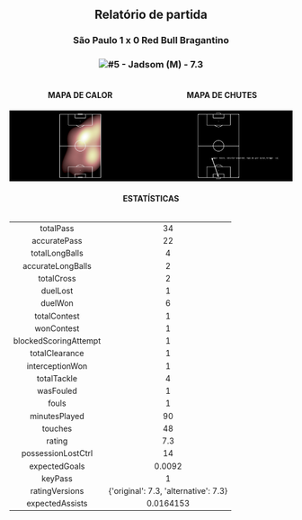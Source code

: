 <h2 style="text-align: center;">Relatório de partida</h3>

<h3 style="text-align: center;">São Paulo 1 x 0 Red Bull Bragantino</h3>

<h3 style="text-align: center;"><img src="https://api.sofascore.com/api/v1/player/964127/image">#5 - Jadsom (M) - 7.3</h3>

<div style="text-align: left; display: grid; grid-template-columns: 1fr 1fr;">
  <div>
    <h4 style="text-align: center;">MAPA DE CALOR</h3>
    <img src=../players/heatmaps/11067452_964127.png>
</div>
  <div>
    <h4 style="text-align: center;">MAPA DE CHUTES</h3>
    <img src=../players/shotmaps/11067452_964127.png>
  </div>
</div>

<h4 style="text-align: center;">ESTATÍSTICAS</h3>
<div style="text-align: center; display: grid; grid-template-columns: 1fr;">
  <div>
    <table>
        <tr>
            <td>totalPass
            </td>
            <td>34
            </td>
        </tr><tr>
            <td>accuratePass
            </td>
            <td>22
            </td>
        </tr><tr>
            <td>totalLongBalls
            </td>
            <td>4
            </td>
        </tr><tr>
            <td>accurateLongBalls
            </td>
            <td>2
            </td>
        </tr><tr>
            <td>totalCross
            </td>
            <td>2
            </td>
        </tr><tr>
            <td>duelLost
            </td>
            <td>1
            </td>
        </tr><tr>
            <td>duelWon
            </td>
            <td>6
            </td>
        </tr><tr>
            <td>totalContest
            </td>
            <td>1
            </td>
        </tr><tr>
            <td>wonContest
            </td>
            <td>1
            </td>
        </tr><tr>
            <td>blockedScoringAttempt
            </td>
            <td>1
            </td>
        </tr><tr>
            <td>totalClearance
            </td>
            <td>1
            </td>
        </tr><tr>
            <td>interceptionWon
            </td>
            <td>1
            </td>
        </tr><tr>
            <td>totalTackle
            </td>
            <td>4
            </td>
        </tr><tr>
            <td>wasFouled
            </td>
            <td>1
            </td>
        </tr><tr>
            <td>fouls
            </td>
            <td>1
            </td>
        </tr><tr>
            <td>minutesPlayed
            </td>
            <td>90
            </td>
        </tr><tr>
            <td>touches
            </td>
            <td>48
            </td>
        </tr><tr>
            <td>rating
            </td>
            <td>7.3
            </td>
        </tr><tr>
            <td>possessionLostCtrl
            </td>
            <td>14
            </td>
        </tr><tr>
            <td>expectedGoals
            </td>
            <td>0.0092
            </td>
        </tr><tr>
            <td>keyPass
            </td>
            <td>1
            </td>
        </tr><tr>
            <td>ratingVersions
            </td>
            <td>{'original': 7.3, 'alternative': 7.3}
            </td>
        </tr><tr>
            <td>expectedAssists
            </td>
            <td>0.0164153
            </td>
        </tr>
        </table>
</div>